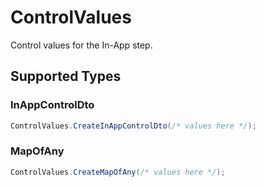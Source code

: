 # ControlValues

Control values for the In-App step.


## Supported Types

### InAppControlDto

```csharp
ControlValues.CreateInAppControlDto(/* values here */);
```

### MapOfAny

```csharp
ControlValues.CreateMapOfAny(/* values here */);
```
